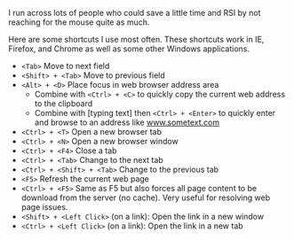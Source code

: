 ---
---
I run across lots of people who could save a little time and RSI by not reaching for the mouse quite as much.

Here are some shortcuts I use most often. These shortcuts work in IE, Firefox, and Chrome as well as some other Windows applications.

* `<Tab>` Move to next field
* `<Shift> + <Tab>` Move to previous field
* `<Alt> + <D>` Place focus in web browser address area
	* Combine with `<Ctrl> + <C>` to quickly copy the current web address to the clipboard
	* Combine with [typing text] then `<Ctrl> + <Enter>` to quickly enter and browse to an address like www.sometext.com
* `<Ctrl> + <T>` Open a new browser tab
* `<Ctrl> + <N>` Open a new browser window
* `<Ctrl> + <F4>` Close a tab
* `<Ctrl> + <Tab>` Change to the next tab
* `<Ctrl> + <Shift> + <Tab>` Change to the previous tab
* `<F5>` Refresh the current web page
* `<Ctrl> + <F5>` Same as F5 but also forces all page content to be download from the server (no cache).  Very useful for resolving web page issues.
* `<Shift> + <Left Click>` (on a link): Open the link in a new window
* `<Ctrl> + <Left Click>` (on a link): Open the link in a new tab
